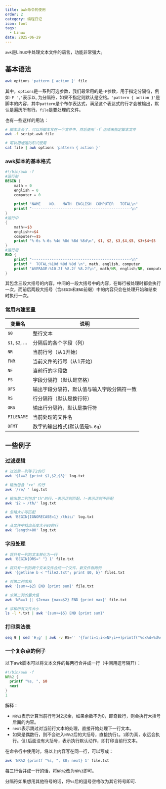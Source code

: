 ```yaml
---
title: awk命令的使用
order: 2
category: 编程日记
icon: font
tags:
  - Linux
date: 2025-06-29
---
```


`awk`是Linux中处理文本文件的语言，功能非常强大。

## 基本语法

```bash
awk options 'pattern { action }' file
```

其中，`options`是一系列可选参数，我们最常用的是`-F`参数，用于指定分隔符，例如`-F ','`表示以`,`为分隔符，如果不指定则默认是空格。`'pattern { action }'`是脚本的内容，其中`pattern`是个布尔表达式，满足这个表达式的行才会被输出，默认是遍历所有行。`file`是要处理的文件。

<!-- more -->

也有一些这样的用法：

```bash :no-line-numbers
# 脚本太长了，可以将脚本写在一个文件中，然后使用`-f`选项来指定脚本文件
awk -f script.awk file

# 可以用通道的形式使用
cat file | awk options 'pattern { action }'
```

### awk脚本的基本格式

```awk :no-line-numbers :no-collapsed-lines
#!/bin/awk -f
#运行前
BEGIN {
    math = 0
    english = 0
    computer = 0
 
    printf "NAME    NO.   MATH  ENGLISH  COMPUTER   TOTAL\n"
    printf "---------------------------------------------\n"
}
#运行中
{
    math+=$3
    english+=$4
    computer+=$5
    printf "%-6s %-6s %4d %8d %8d %8d\n", $1, $2, $3,$4,$5, $3+$4+$5
}
#运行后
END {
    printf "---------------------------------------------\n"
    printf "  TOTAL:%10d %8d %8d \n", math, english, computer
    printf "AVERAGE:%10.2f %8.2f %8.2f\n", math/NR, english/NR, computer/NR
}
```

其包含三段大括号的内容，中间的一段大括号中的内容，在每行被处理时都会执行一次，而前后两段大括号（含`BEGIN`和`END`前缀）中的内容只会在处理开始和结束时执行一次。

### 常用内建变量

| 变量名             | 说明                    |
|-----------------|-----------------------|
| `$0`            | 整行文本                  |
| `$1`, `$2`, ... | 分隔后的各个字段（列）           |
| `NR`            | 当前行号（从1开始）            |
| `FNR`           | 当前文件的行号（从1开始）         |
| `NF`            | 当前行的字段数               |
| `FS`            | 字段分隔符（默认是空格）          |
| `OFS`           | 输出字段分隔符，默认值与输入字段分隔符一致 |
| `RS`            | 行分隔符（默认是换行符）          |
| `ORS`           | 输出行分隔符，默认是换行符         |
| `FILENAME`      | 当前处理的文件名              |
| `OFMT`          | 数字的输出格式(默认值是`%.6g`)   |

## 一些例子

### 过滤逻辑

```bash :no-line-numbers :no-collapsed-lines
# 过滤第一列等于2的行
awk '$1==2 {print $1,$2,$3}' log.txt

# 输出包含 "re" 的行
awk '/re/ ' log.txt

# 输出第二列包含"th"的行，~表示正则匹配，!~表示正则不匹配
awk '$2 ~ /th/' log.txt

# 忽略大小写匹配
awk 'BEGIN{IGNORECASE=1} /this/' log.txt

# 从文件中找出长度大于80的行
awk 'length>80' log.txt
```

### 字段处理

```bash :no-line-numbers :no-collapsed-lines
# 将只有一列的文本转化为一行
awk 'BEGIN{ORS=" "} 1' file.txt

# 将只有一列的两个文本文件合成一个文件，新文件有两列
awk '{getline b < "file2.txt"; print $0, b}' file1.txt

# 对第二列求和
awk '{sum+=$2} END {print sum}' file.txt

# 求第二列的最大值
awk 'NR==1 || $2>max {max=$2} END {print max}' file.txt

# 求和所有文件大小
ls -l *.txt | awk '{sum+=$5} END {print sum}'
```

### 打印乘法表

```bash
seq 9 | sed 'H;g' | awk -v RS='' '{for(i=1;i<=NF;i++)printf("%dx%d=%d%s", i, NR, i*NR, i==NR?"\n":"\t")}'
```

### 一个复杂点的例子

以下awk脚本可以将文本文件的每两行合并成一行（中间用逗号隔开）：

```awk :no-line-numbers
#!/bin/awk -f
NR%2 {
  printf "%s, ", $0
  next
}
1
```

解释：
- `NR%2`表示计算当前行号对2求余，如果余数不为0，即奇数行，则会执行大括号后面的内容。
- `next`表示跳过对当前行文本的处理，直接开始处理下一行文本。
- 如果是偶数行，则不会进入`NR%2`后的大括号，直接执行`1`。`1`即为真，永远会执行。但`1`后面没有大括号，表示执行默认动作，即打印当前行文本。

在命令行中使用时，将以上内容写在同一行，可以写成：

```bash
awk 'NR%2 {printf "%s, ", $0; next} 1' file.txt
```

每三行合并成一行的话，将`NR%2`改为`NR%3`即可。

分隔符如果想用其他符号的话，将`%s`后的逗号空格改为其它符号即可.
